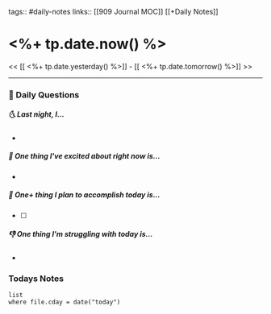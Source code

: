 tags:: #daily-notes 
links:: [[909 Journal MOC]] [[+Daily Notes]]
# <%+ tp.date.now() %>

<< [[ <%+ tp.date.yesterday() %>]] - [[ <%+ tp.date.tomorrow() %>]] >>

---
### 📅 Daily Questions
##### 🌜 Last night, I...
- 

##### 🙌 One thing I've excited about right now is...
- 

##### 🚀 One+ thing I plan to accomplish today is...
- [ ] 

##### 👎 One thing I'm struggling with today is...
- 

### Todays Notes
```dataview
list 
where file.cday = date("today")
```